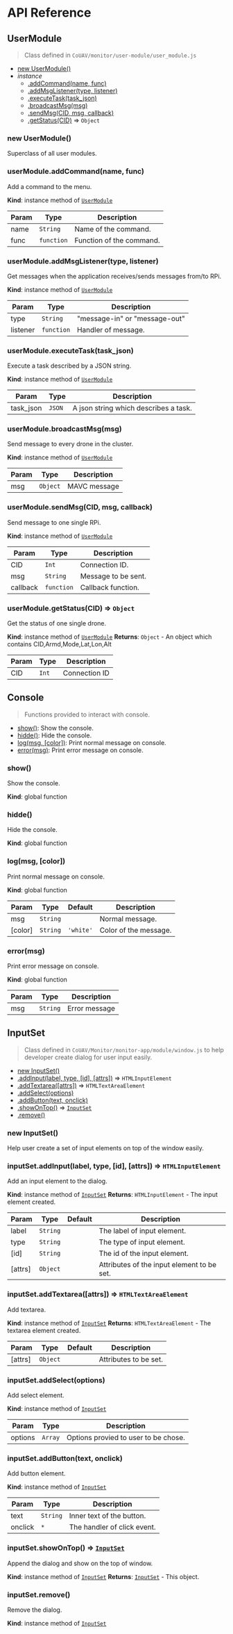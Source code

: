 # API Reference

## UserModule
>    Class defined in `CoUAV/monitor/user-module/user_module.js`

* [new UserModule()](#new_UserModule_new)
* _instance_
    * [.addCommand(name, func)](#UserModule+addCommand)
    * [.addMsgListener(type, listener)](#UserModule+addMsgListener)
    * [.executeTask(task_json)](#UserModule+executeTask)
    * [.broadcastMsg(msg)](#UserModule+broadcastMsg)
    * [.sendMsg(CID, msg, callback)](#UserModule+sendMsg)
    * [.getStatus(CID)](#UserModule+getStatus) ⇒ <code>Object</code>

<a name="new_UserModule_new"></a>

### new UserModule()
Superclass of all user modules.

<a name="UserModule+addCommand"></a>

### userModule.addCommand(name, func)
Add a command to the menu.

**Kind**: instance method of [<code>UserModule</code>](#UserModule)

| Param | Type                  | Description              |
| ----- | --------------------- | ------------------------ |
| name  | <code>String</code>   | Name of the command.     |
| func  | <code>function</code> | Function of the command. |

<a name="UserModule+addMsgListener"></a>

### userModule.addMsgListener(type, listener)
Get messages when the application receives/sends messages from/to RPi.

**Kind**: instance method of [<code>UserModule</code>](#UserModule)

| Param    | Type                  | Description                   |
| -------- | --------------------- | ----------------------------- |
| type     | <code>String</code>   | "message-in" or "message-out" |
| listener | <code>function</code> | Handler of message.           |

<a name="UserModule+executeTask"></a>

### userModule.executeTask(task_json)
Execute a task described by a JSON string.

**Kind**: instance method of [<code>UserModule</code>](#UserModule)

| Param     | Type              | Description                           |
| --------- | ----------------- | ------------------------------------- |
| task_json | <code>JSON</code> | A json string which describes a task. |

<a name="UserModule+broadcastMsg"></a>

### userModule.broadcastMsg(msg)
Send message to every drone in the cluster.

**Kind**: instance method of [<code>UserModule</code>](#UserModule)

| Param | Type                | Description  |
| ----- | ------------------- | ------------ |
| msg   | <code>Object</code> | MAVC message |

<a name="UserModule+sendMsg"></a>

### userModule.sendMsg(CID, msg, callback)
Send message to one single RPi.

**Kind**: instance method of [<code>UserModule</code>](#UserModule)

| Param    | Type                  | Description         |
| -------- | --------------------- | ------------------- |
| CID      | <code>Int</code>      | Connection ID.      |
| msg      | <code>String</code>   | Message to be sent. |
| callback | <code>function</code> | Callback function.  |

<a name="UserModule+getStatus"></a>

### userModule.getStatus(CID) ⇒ <code>Object</code>
Get the status of one single drone.

**Kind**: instance method of [<code>UserModule</code>](#UserModule)
**Returns**: <code>Object</code> - An object which contains CID,Armd,Mode,Lat,Lon,Alt

| Param | Type             | Description   |
| ----- | ---------------- | ------------- |
| CID   | <code>Int</code> | Connection ID |

## Console

>   Functions provided to interact with console.

*   <a href="#show">show()</a>: Show the console.
*   <a href="#hidde">hidde()</a>: Hide the console.
*   <a href="#log">log(msg, [color])</a>: Print normal message on console.
*   <a href="#error">error(msg)</a>: Print error message on console.



<a name="show"></a>

### show()
Show the console.

**Kind**: global function
<a name="hidde"></a>

### hidde()
Hide the console.

**Kind**: global function
<a name="log"></a>

### log(msg, [color])
Print normal message on console.

**Kind**: global function

| Param   | Type                | Default                        | Description           |
| ------- | ------------------- | ------------------------------ | --------------------- |
| msg     | <code>String</code> |                                | Normal message.       |
| [color] | <code>String</code> | <code>&#x27;white&#x27;</code> | Color of the message. |

<a name="error"></a>

### error(msg)
Print error message on console.

**Kind**: global function

| Param | Type                | Description   |
| ----- | ------------------- | ------------- |
| msg   | <code>String</code> | Error message |

## InputSet
>   Class defined in `CoUAV/Monitor/monitor-app/module/window.js` to help developer create dialog for user input easily.

* [new InputSet()](#new_InputSet_new)
* [.addInput(label, type, [id], [attrs])](#InputSet+addInput) ⇒ <code>HTMLInputElement</code>
* [.addTextarea([attrs])](#InputSet+addTextarea) ⇒ <code>HTMLTextAreaElement</code>
* [.addSelect(options)](#InputSet+addSelect)
* [.addButton(text, onclick)](#InputSet+addButton)
* [.showOnTop()](#InputSet+showOnTop) ⇒ [<code>InputSet</code>](#InputSet)
* [.remove()](#InputSet+remove)

<a name="new_InputSet_new"></a>

### new InputSet()
Help user create a set of input elements on top of the window easily.

<a name="InputSet+addInput"></a>

### inputSet.addInput(label, type, [id], [attrs]) ⇒ <code>HTMLInputElement</code>
Add an input element to the dialog.

**Kind**: instance method of [<code>InputSet</code>](#InputSet)
**Returns**: <code>HTMLInputElement</code> - The input element created.

| Param   | Type                | Default       | Description                              |
| ------- | ------------------- | ------------- | ---------------------------------------- |
| label   | <code>String</code> |               | The label of input element.              |
| type    | <code>String</code> |               | The type of input element.               |
| [id]    | <code>String</code> | <code></code> | The id of the input element.             |
| [attrs] | <code>Object</code> | <code></code> | Attributes of the input element to be set. |

<a name="InputSet+addTextarea"></a>

### inputSet.addTextarea([attrs]) ⇒ <code>HTMLTextAreaElement</code>
Add textarea.

**Kind**: instance method of [<code>InputSet</code>](#InputSet)
**Returns**: <code>HTMLTextAreaElement</code> - The textarea element created.

| Param   | Type                | Default       | Description           |
| ------- | ------------------- | ------------- | --------------------- |
| [attrs] | <code>Object</code> | <code></code> | Attributes to be set. |

<a name="InputSet+addSelect"></a>

### inputSet.addSelect(options)
Add select element.

**Kind**: instance method of [<code>InputSet</code>](#InputSet)

| Param   | Type               | Description                          |
| ------- | ------------------ | ------------------------------------ |
| options | <code>Array</code> | Options provied to user to be chose. |

<a name="InputSet+addButton"></a>

### inputSet.addButton(text, onclick)

Add button element.

**Kind**: instance method of [<code>InputSet</code>](#InputSet)

| Param   | Type                | Description                 |
| ------- | ------------------- | --------------------------- |
| text    | <code>String</code> | Inner text of the button.   |
| onclick | <code>\*</code>     | The handler of click event. |

<a name="InputSet+showOnTop"></a>

### inputSet.showOnTop() ⇒ [<code>InputSet</code>](#InputSet)
Append the dialog and show on the top of window.

**Kind**: instance method of [<code>InputSet</code>](#InputSet)
**Returns**: [<code>InputSet</code>](#InputSet) - This object.
<a name="InputSet+remove"></a>

### inputSet.remove()
Remove the dialog.

**Kind**: instance method of [<code>InputSet</code>](#InputSet)